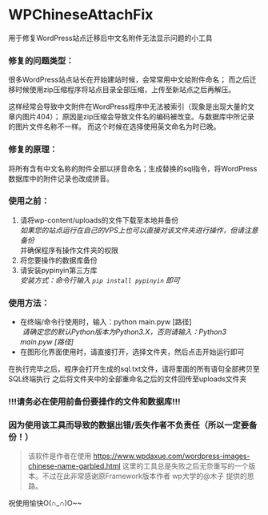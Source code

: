 # WPChineseAttachFix
用于修复WordPress站点迁移后中文名附件无法显示问题的小工具

### 修复的问题类型：
很多WordPress站点站长在开始建站时候，会常常用中文给附件命名；
而之后迁移时候使用zip压缩程序将站点目录全部压缩，上传至新站点之后再解压。

这样经常会导致中文附件在WordPress程序中无法被索引（现象是出现大量的文章内图片404）；
原因是zip压缩会导致文件名的编码被改变。与数据库中所记录的图片文件名称不一样。
而这个时候在选择使用英文命名为时已晚。

### 修复的原理：
  将所有含有中文名称的附件全部以拼音命名；生成替换的sql指令，将WordPress数据库中的附件记录也改成拼音。

### 使用之前：
1. 请将wp-content/uploads的文件下载至本地并备份  
  *如果您的站点运行在自己的VPS上也可以直接对该文件夹进行操作，但请注意备份*  
  并确保程序有操作文件夹的权限
2. 将您要操作的数据库备份
3. 请安装pypinyin第三方库  
    *安装方式：命令行输入 `pip install pypinyin` 即可*

### 使用方法：
- 在终端/命令行使用时，输入：python main.pyw [路径]  
   *请确定您的默认Python版本为Python3.X，否则请输入：Python3 main.pyw [路径]*
  
- 在图形化界面使用时，请直接打开，选择文件夹，然后点击开始运行即可

在执行完毕之后，程序会打开生成的sql.txt文件，请将里面的所有语句全部拷贝至SQL终端执行
之后将文件夹中的全部重命名之后的文件回传至uploads文件夹

### !!!请务必在使用前备份要操作的文件和数据库!!!
### 因为使用该工具而导致的数据出错/丢失作者不负责任（所以一定要备份！）

> 该软件是作者在使用 https://www.wpdaxue.com/wordpress-images-chinese-name-garbled.html 这里的工具总是失败之后无奈重写的一个版本。不过在此非常感谢原Framework版本作者 wp大学的@木子 提供的思路。

祝使用愉快O(∩_∩)O~~
